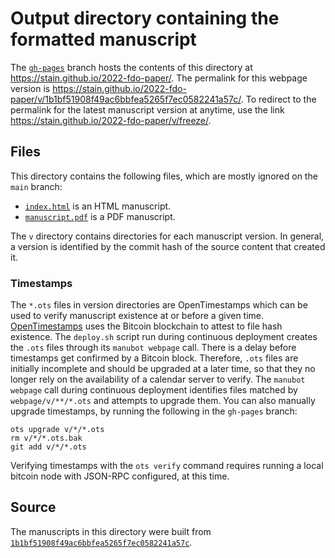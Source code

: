 # Output directory containing the formatted manuscript

The [`gh-pages`](https://github.com/stain/2022-fdo-paper/tree/gh-pages) branch hosts the contents of this directory at <https://stain.github.io/2022-fdo-paper/>.
The permalink for this webpage version is <https://stain.github.io/2022-fdo-paper/v/1b1bf51908f49ac6bbfea5265f7ec0582241a57c/>.
To redirect to the permalink for the latest manuscript version at anytime, use the link <https://stain.github.io/2022-fdo-paper/v/freeze/>.

## Files

This directory contains the following files, which are mostly ignored on the `main` branch:

+ [`index.html`](index.html) is an HTML manuscript.
+ [`manuscript.pdf`](manuscript.pdf) is a PDF manuscript.

The `v` directory contains directories for each manuscript version.
In general, a version is identified by the commit hash of the source content that created it.

### Timestamps

The `*.ots` files in version directories are OpenTimestamps which can be used to verify manuscript existence at or before a given time.
[OpenTimestamps](https://opentimestamps.org/) uses the Bitcoin blockchain to attest to file hash existence.
The `deploy.sh` script run during continuous deployment creates the `.ots` files through its `manubot webpage` call.
There is a delay before timestamps get confirmed by a Bitcoin block.
Therefore, `.ots` files are initially incomplete and should be upgraded at a later time, so that they no longer rely on the availability of a calendar server to verify.
The `manubot webpage` call during continuous deployment identifies files matched by `webpage/v/**/*.ots` and attempts to upgrade them.
You can also manually upgrade timestamps, by running the following in the `gh-pages` branch:

```shell
ots upgrade v/*/*.ots
rm v/*/*.ots.bak
git add v/*/*.ots
```

Verifying timestamps with the `ots verify` command requires running a local bitcoin node with JSON-RPC configured, at this time.

## Source

The manuscripts in this directory were built from
[`1b1bf51908f49ac6bbfea5265f7ec0582241a57c`](https://github.com/stain/2022-fdo-paper/commit/1b1bf51908f49ac6bbfea5265f7ec0582241a57c).
